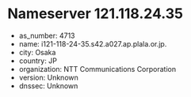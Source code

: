 # Nameserver 121.118.24.35

* as_number: 4713
* name: i121-118-24-35.s42.a027.ap.plala.or.jp.
* city: Osaka
* country: JP
* organization: NTT Communications Corporation
* version: Unknown
* dnssec: Unknown
